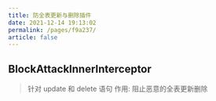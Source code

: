 ```yaml
---
title: 防全表更新与删除插件
date: 2021-12-14 19:13:02
permalink: /pages/f9a237/
article: false
---
```


## BlockAttackInnerInterceptor

> 针对 update 和 delete 语句
> 作用: 阻止恶意的全表更新删除
